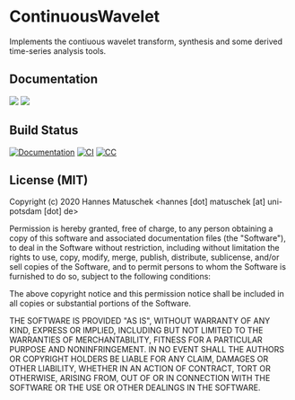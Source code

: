 # ContinuousWavelet
Implements the contiuous wavelet transform, synthesis and some derived time-series analysis tools.

## Documentation
[![](https://img.shields.io/badge/docs-stable-blue.svg)](https://hmatuschek.github.io/ContinuousWavelet.jl/stable)
[![](https://img.shields.io/badge/docs-dev-blue.svg)](https://hmatuschek.github.io/ContinuousWavelet.jl/dev)

## Build Status
[![Documentation](https://github.com/hmatuschek/ContinuousWavelet.jl/workflows/Documentation/badge.svg?branch=master)](https://github.com/hmatuschek/ContinuousWavelet.jl/actions?query=workflow%3ADocumentation)
[![CI](https://github.com/hmatuschek/ContinuousWavelet.jl/workflows/CI/badge.svg?branch=master)](https://github.com/hmatuschek/ContinuousWavelet.jl/actions?query=workflow%3ACI)
[![CC](https://codecov.io/github/hmatuschek/ContinuousWavelet.jl/badge.svg?branch=master)](https://codecov.io/gh/hmatuschek/ContinuousWavelet.jl)

## License (MIT)
Copyright (c) 2020 Hannes Matuschek <hannes [dot] matuschek [at] uni-potsdam [dot] de>

Permission is hereby granted, free of charge, to any person obtaining a copy
of this software and associated documentation files (the "Software"), to deal
in the Software without restriction, including without limitation the rights
to use, copy, modify, merge, publish, distribute, sublicense, and/or sell
copies of the Software, and to permit persons to whom the Software is
furnished to do so, subject to the following conditions:

The above copyright notice and this permission notice shall be included in all
copies or substantial portions of the Software.

THE SOFTWARE IS PROVIDED "AS IS", WITHOUT WARRANTY OF ANY KIND, EXPRESS OR
IMPLIED, INCLUDING BUT NOT LIMITED TO THE WARRANTIES OF MERCHANTABILITY,
FITNESS FOR A PARTICULAR PURPOSE AND NONINFRINGEMENT. IN NO EVENT SHALL THE
AUTHORS OR COPYRIGHT HOLDERS BE LIABLE FOR ANY CLAIM, DAMAGES OR OTHER
LIABILITY, WHETHER IN AN ACTION OF CONTRACT, TORT OR OTHERWISE, ARISING FROM,
OUT OF OR IN CONNECTION WITH THE SOFTWARE OR THE USE OR OTHER DEALINGS IN THE
SOFTWARE.
